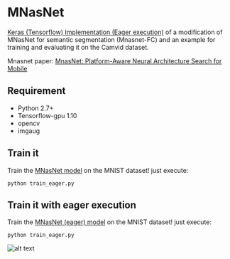 # MNasNet
[Keras (Tensorflow) Implementation (Eager execution)](https://github.com/Shathe/MNasNet-Keras-Tensorflow/blob/master/MnasnetEager.py) of a modification of MNasNet for semantic segmentation (Mnasnet-FC) and an example for training and evaluating it on the Camvid dataset.

Mnasnet paper: [MnasNet: Platform-Aware Neural Architecture Search for Mobile](https://arxiv.org/pdf/1807.11626.pdf)

## Requirement
* Python 2.7+
* Tensorflow-gpu 1.10
* opencv
* imgaug

## Train it
Train the [MNasNet model](https://github.com/Shathe/MNasNet-Keras-Tensorflow/blob/master/Mnasnet.py) on the MNIST dataset! just execute:
```
python train_eager.py
```




## Train it with eager execution
Train the [MNasNet (eager) model](https://github.com/Shathe/MNasNet-Keras-Tensorflow/blob/master/MnasnetEager.py) on the MNIST dataset! just execute:

```
python train_eager.py
```



![alt text](https://github.com/Shathe/MNasNet-Keras-Tensorflow/raw/master/mnasnet.png)
